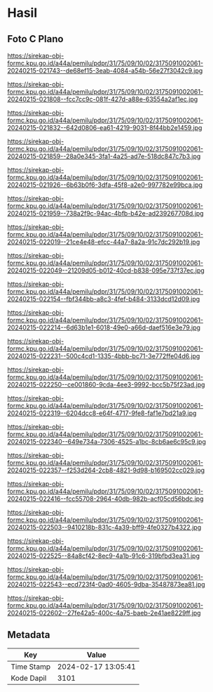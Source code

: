 # Hasil

## Foto C Plano

https://sirekap-obj-formc.kpu.go.id/a44a/pemilu/pdpr/31/75/09/10/02/3175091002061-20240215-021743--de68ef15-3eab-4084-a54b-56e27f3042c9.jpg

https://sirekap-obj-formc.kpu.go.id/a44a/pemilu/pdpr/31/75/09/10/02/3175091002061-20240215-021808--fcc7cc9c-081f-427d-a88e-63554a2af1ec.jpg

https://sirekap-obj-formc.kpu.go.id/a44a/pemilu/pdpr/31/75/09/10/02/3175091002061-20240215-021832--642d0806-ea61-4219-9031-8f44bb2e1459.jpg

https://sirekap-obj-formc.kpu.go.id/a44a/pemilu/pdpr/31/75/09/10/02/3175091002061-20240215-021859--28a0e345-3fa1-4a25-ad7e-518dc847c7b3.jpg

https://sirekap-obj-formc.kpu.go.id/a44a/pemilu/pdpr/31/75/09/10/02/3175091002061-20240215-021926--6b63b0f6-3dfa-45f8-a2e0-997782e99bca.jpg

https://sirekap-obj-formc.kpu.go.id/a44a/pemilu/pdpr/31/75/09/10/02/3175091002061-20240215-021959--738a2f9c-94ac-4bfb-b42e-ad239267708d.jpg

https://sirekap-obj-formc.kpu.go.id/a44a/pemilu/pdpr/31/75/09/10/02/3175091002061-20240215-022019--21ce4e48-efcc-44a7-8a2a-91c7dc292b19.jpg

https://sirekap-obj-formc.kpu.go.id/a44a/pemilu/pdpr/31/75/09/10/02/3175091002061-20240215-022049--21209d05-b012-40cd-b838-095e737f37ec.jpg

https://sirekap-obj-formc.kpu.go.id/a44a/pemilu/pdpr/31/75/09/10/02/3175091002061-20240215-022154--fbf344bb-a8c3-4fef-b484-3133dcd12d09.jpg

https://sirekap-obj-formc.kpu.go.id/a44a/pemilu/pdpr/31/75/09/10/02/3175091002061-20240215-022214--6d63b1e1-6018-49e0-a66d-daef516e3e79.jpg

https://sirekap-obj-formc.kpu.go.id/a44a/pemilu/pdpr/31/75/09/10/02/3175091002061-20240215-022231--500c4cd1-1335-4bbb-bc71-3e772ffe04d6.jpg

https://sirekap-obj-formc.kpu.go.id/a44a/pemilu/pdpr/31/75/09/10/02/3175091002061-20240215-022250--ce001860-9cda-4ee3-9992-bcc5b75f23ad.jpg

https://sirekap-obj-formc.kpu.go.id/a44a/pemilu/pdpr/31/75/09/10/02/3175091002061-20240215-022319--6204dcc8-e64f-4717-9fe8-faf1e7bd21a9.jpg

https://sirekap-obj-formc.kpu.go.id/a44a/pemilu/pdpr/31/75/09/10/02/3175091002061-20240215-022340--649e734a-7306-4525-a1bc-8cb6ae6c95c9.jpg

https://sirekap-obj-formc.kpu.go.id/a44a/pemilu/pdpr/31/75/09/10/02/3175091002061-20240215-022357--f253d264-2cb8-4821-9d98-b169502cc029.jpg

https://sirekap-obj-formc.kpu.go.id/a44a/pemilu/pdpr/31/75/09/10/02/3175091002061-20240215-022416--fcc55708-2964-40db-982b-acf05cd56bdc.jpg

https://sirekap-obj-formc.kpu.go.id/a44a/pemilu/pdpr/31/75/09/10/02/3175091002061-20240215-022503--9410218b-831c-4a39-bff9-4fe0327b4322.jpg

https://sirekap-obj-formc.kpu.go.id/a44a/pemilu/pdpr/31/75/09/10/02/3175091002061-20240215-022525--84a8cf42-8ec9-4a1b-91c6-319bfbd3ea31.jpg

https://sirekap-obj-formc.kpu.go.id/a44a/pemilu/pdpr/31/75/09/10/02/3175091002061-20240215-022543--ecd723f4-0ad0-4605-9dba-35487873ea81.jpg

https://sirekap-obj-formc.kpu.go.id/a44a/pemilu/pdpr/31/75/09/10/02/3175091002061-20240215-022602--27fe42a5-400c-4a75-baeb-2e41ae8229ff.jpg


## Metadata

| Key        | Value               |
| ---------- | ------------------- |
| Time Stamp | 2024-02-17 13:05:41 |
| Kode Dapil | 3101                |



